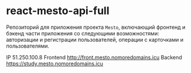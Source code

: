 # react-mesto-api-full
Репозиторий для приложения проекта `Mesto`, включающий фронтенд и бэкенд части приложения со следующими возможностями: авторизации и регистрации пользователей, операции с карточками и пользователями.
  
IP 51.250.100.8
Frontend http://front.mesto.nomoredomains.icu
Backend https://study.mesto.nomoredomains.icu
